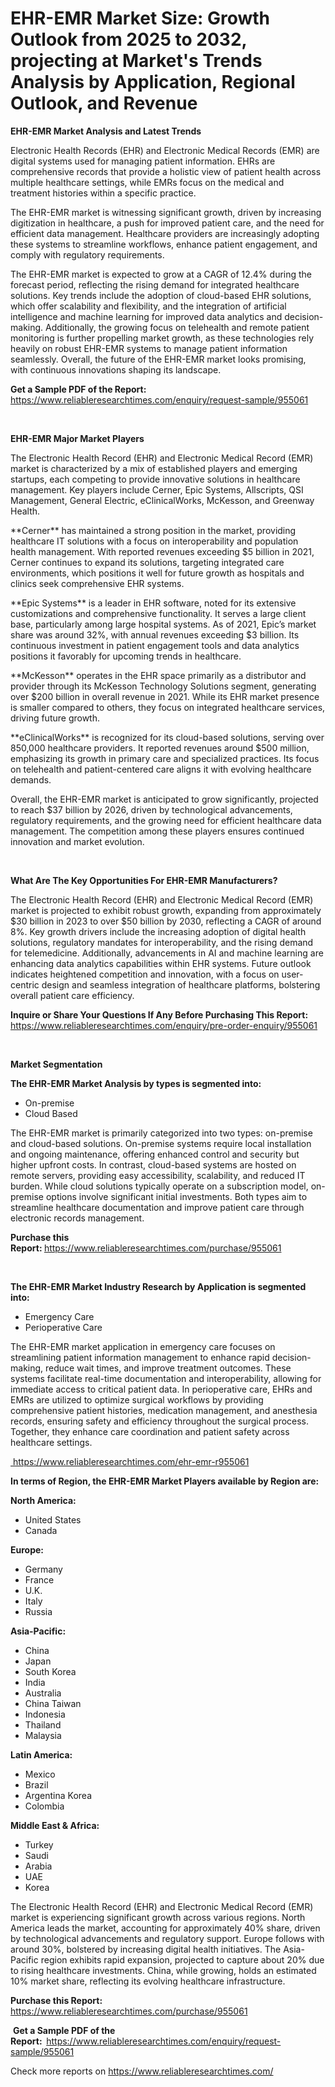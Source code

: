 <p><h1>EHR-EMR Market Size: Growth Outlook from 2025 to 2032, projecting at Market's Trends Analysis by Application, Regional Outlook, and Revenue</h1></p><p><strong>EHR-EMR Market Analysis and Latest Trends</strong></p>
<p><p>Electronic Health Records (EHR) and Electronic Medical Records (EMR) are digital systems used for managing patient information. EHRs are comprehensive records that provide a holistic view of patient health across multiple healthcare settings, while EMRs focus on the medical and treatment histories within a specific practice. </p><p>The EHR-EMR market is witnessing significant growth, driven by increasing digitization in healthcare, a push for improved patient care, and the need for efficient data management. Healthcare providers are increasingly adopting these systems to streamline workflows, enhance patient engagement, and comply with regulatory requirements. </p><p>The EHR-EMR market is expected to grow at a CAGR of 12.4% during the forecast period, reflecting the rising demand for integrated healthcare solutions. Key trends include the adoption of cloud-based EHR solutions, which offer scalability and flexibility, and the integration of artificial intelligence and machine learning for improved data analytics and decision-making. Additionally, the growing focus on telehealth and remote patient monitoring is further propelling market growth, as these technologies rely heavily on robust EHR-EMR systems to manage patient information seamlessly. Overall, the future of the EHR-EMR market looks promising, with continuous innovations shaping its landscape.</p></p>
<p><strong>Get a Sample PDF of the Report:&nbsp;</strong> <a href="https://www.reliableresearchtimes.com/enquiry/request-sample/955061?utm_campaign=2280&utm_medium=2&utm_source=Github&utm_content=ia&utm_term=03032025&utm_id=ehr-emr">https://www.reliableresearchtimes.com/enquiry/request-sample/955061</a></p>
<p>&nbsp;</p>
<p><strong>EHR-EMR Major Market Players</strong></p>
<p><p>The Electronic Health Record (EHR) and Electronic Medical Record (EMR) market is characterized by a mix of established players and emerging startups, each competing to provide innovative solutions in healthcare management. Key players include Cerner, Epic Systems, Allscripts, QSI Management, General Electric, eClinicalWorks, McKesson, and Greenway Health.</p><p>**Cerner** has maintained a strong position in the market, providing healthcare IT solutions with a focus on interoperability and population health management. With reported revenues exceeding $5 billion in 2021, Cerner continues to expand its solutions, targeting integrated care environments, which positions it well for future growth as hospitals and clinics seek comprehensive EHR systems.</p><p>**Epic Systems** is a leader in EHR software, noted for its extensive customizations and comprehensive functionality. It serves a large client base, particularly among large hospital systems. As of 2021, Epic’s market share was around 32%, with annual revenues exceeding $3 billion. Its continuous investment in patient engagement tools and data analytics positions it favorably for upcoming trends in healthcare.</p><p>**McKesson** operates in the EHR space primarily as a distributor and provider through its McKesson Technology Solutions segment, generating over $200 billion in overall revenue in 2021. While its EHR market presence is smaller compared to others, they focus on integrated healthcare services, driving future growth.</p><p>**eClinicalWorks** is recognized for its cloud-based solutions, serving over 850,000 healthcare providers. It reported revenues around $500 million, emphasizing its growth in primary care and specialized practices. Its focus on telehealth and patient-centered care aligns it with evolving healthcare demands.</p><p>Overall, the EHR-EMR market is anticipated to grow significantly, projected to reach $37 billion by 2026, driven by technological advancements, regulatory requirements, and the growing need for efficient healthcare data management. The competition among these players ensures continued innovation and market evolution.</p></p>
<p>&nbsp;</p>
<p><strong>What Are The Key Opportunities For EHR-EMR Manufacturers?</strong></p>
<p><p>The Electronic Health Record (EHR) and Electronic Medical Record (EMR) market is projected to exhibit robust growth, expanding from approximately $30 billion in 2023 to over $50 billion by 2030, reflecting a CAGR of around 8%. Key growth drivers include the increasing adoption of digital health solutions, regulatory mandates for interoperability, and the rising demand for telemedicine. Additionally, advancements in AI and machine learning are enhancing data analytics capabilities within EHR systems. Future outlook indicates heightened competition and innovation, with a focus on user-centric design and seamless integration of healthcare platforms, bolstering overall patient care efficiency.</p></p>
<p><strong>Inquire or Share Your Questions If Any Before Purchasing This Report:</strong> <a href="https://www.reliableresearchtimes.com/enquiry/pre-order-enquiry/955061?utm_campaign=2280&utm_medium=2&utm_source=Github&utm_content=ia&utm_term=03032025&utm_id=ehr-emr">https://www.reliableresearchtimes.com/enquiry/pre-order-enquiry/955061</a></p>
<p>&nbsp;</p>
<p><strong>Market Segmentation</strong></p>
<p><strong>The EHR-EMR Market Analysis by types is segmented into:</strong></p>
<p><ul><li>On-premise</li><li>Cloud Based</li></ul></p>
<p><p>The EHR-EMR market is primarily categorized into two types: on-premise and cloud-based solutions. On-premise systems require local installation and ongoing maintenance, offering enhanced control and security but higher upfront costs. In contrast, cloud-based systems are hosted on remote servers, providing easy accessibility, scalability, and reduced IT burden. While cloud solutions typically operate on a subscription model, on-premise options involve significant initial investments. Both types aim to streamline healthcare documentation and improve patient care through electronic records management.</p></p>
<p><strong>Purchase this Report:&nbsp;</strong><a href="https://www.reliableresearchtimes.com/purchase/955061?utm_campaign=2280&utm_medium=2&utm_source=Github&utm_content=ia&utm_term=03032025&utm_id=ehr-emr">https://www.reliableresearchtimes.com/purchase/955061</a></p>
<p>&nbsp;</p>
<p><strong>The EHR-EMR Market Industry Research by Application is segmented into:</strong></p>
<p><ul><li>Emergency Care</li><li>Perioperative Care</li></ul></p>
<p><p>The EHR-EMR market application in emergency care focuses on streamlining patient information management to enhance rapid decision-making, reduce wait times, and improve treatment outcomes. These systems facilitate real-time documentation and interoperability, allowing for immediate access to critical patient data. In perioperative care, EHRs and EMRs are utilized to optimize surgical workflows by providing comprehensive patient histories, medication management, and anesthesia records, ensuring safety and efficiency throughout the surgical process. Together, they enhance care coordination and patient safety across healthcare settings.</p></p>
<p><a href="https://www.reliableresearchtimes.com/ehr-emr-r955061?utm_campaign=2280&utm_medium=2&utm_source=Github&utm_content=ia&utm_term=03032025&utm_id=ehr-emr">&nbsp;https://www.reliableresearchtimes.com/ehr-emr-r955061</a></p>
<p><strong>In terms of Region, the EHR-EMR Market Players available by Region are:</strong></p>
<p>
    <p> <strong> North America: </strong>
        <ul>
            <li>United States</li>
            <li>Canada</li>
        </ul>
        </p> 
    <p> <strong> Europe: </strong>
        <ul>
            <li>Germany</li>
            <li>France</li>
            <li>U.K.</li>
            <li>Italy</li>
            <li>Russia</li>
        </ul>
        </p> 
    <p> <strong> Asia-Pacific: </strong>
        <ul>
            <li>China</li>
            <li>Japan</li>
            <li>South Korea</li>
            <li>India</li>
            <li>Australia</li>
            <li>China Taiwan</li>
            <li>Indonesia</li>
            <li>Thailand</li>
            <li>Malaysia</li>
        </ul>
        </p> 
    <p> <strong> Latin America: </strong>
        <ul>
            <li>Mexico</li>
            <li>Brazil</li>
            <li>Argentina Korea</li>
            <li>Colombia</li>
        </ul>
        </p> 
    <p> <strong> Middle East & Africa: </strong>
        <ul>
            <li>Turkey</li>
            <li>Saudi</li>
            <li>Arabia</li>
            <li>UAE</li>
            <li>Korea</li>
        </ul>
    </p>
    </p>
<p><p>The Electronic Health Record (EHR) and Electronic Medical Record (EMR) market is experiencing significant growth across various regions. North America leads the market, accounting for approximately 40% share, driven by technological advancements and regulatory support. Europe follows with around 30%, bolstered by increasing digital health initiatives. The Asia-Pacific region exhibits rapid expansion, projected to capture about 20% due to rising healthcare investments. China, while growing, holds an estimated 10% market share, reflecting its evolving healthcare infrastructure.</p></p>
<p><strong>Purchase this Report: </strong><a href="https://www.reliableresearchtimes.com/purchase/955061?utm_campaign=2280&utm_medium=2&utm_source=Github&utm_content=ia&utm_term=03032025&utm_id=ehr-emr">https://www.reliableresearchtimes.com/purchase/955061</a></p>
<p>&nbsp;<strong>Get a Sample PDF of the Report:&nbsp;&nbsp;</strong><a href="https://www.reliableresearchtimes.com/enquiry/request-sample/955061?utm_campaign=2280&utm_medium=2&utm_source=Github&utm_content=ia&utm_term=03032025&utm_id=ehr-emr">https://www.reliableresearchtimes.com/enquiry/request-sample/955061</a></p>
<p><strong></strong></p>
<p>Check more reports on <a href="https://www.reliableresearchtimes.com/?utm_campaign=2280&utm_medium=2&utm_source=Github&utm_content=ia&utm_term=03032025&utm_id=ehr-emr">https://www.reliableresearchtimes.com/</a></p>